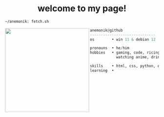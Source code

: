 <h1 align="center">welcome to my page!</h1>


```sh
~/anemonik: fetch.sh
```

<img align="left" src="https://github.com/anemonik.png" width="275" />

```haskell
anemonik@github
------------------------------
os        • win 11 & debian 12

pronouns  • he/him
hobbies   • gaming, code, ricing,
            watching anime, drink coffee.

skills    • html, css, python, oracle sql
learning  •  

```

<h1></h1>

